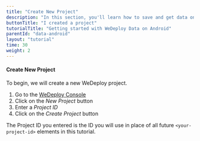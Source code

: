 ```yaml
---
title: "Create New Project"
description: "In this section, you'll learn how to save and get data on Android using the WeDeploy API Client."
buttonTitle: "I created a project"
tutorialTitle: "Getting started with WeDeploy Data on Android"
parentId: "data-android"
layout: "tutorial"
time: 30
weight: 2
---
```


#### Create New Project

To begin, we will create a new WeDeploy project.

1. Go to the <a href="https://console.wedeploy.com" target="_blank">WeDeploy Console</a>
2. Click on the _New Project_ button
3. Enter a _Project ID_
4. Click on the _Create Project_ button

The Project ID you entered is the ID you will use in place of all future `<your-project-id>` elements in this tutorial.
